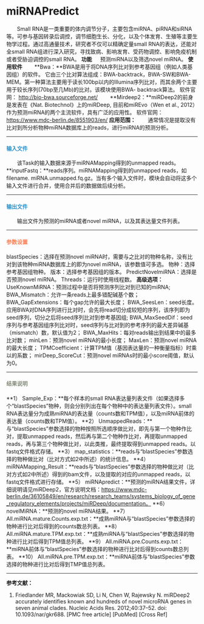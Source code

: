 # miRNAPredict 
　　Small RNA是一类重要的体内调节分子，主要包含miRNA、piRNA和siRNA等。可参与基因转录后调控，调节细胞生长、分化，以及个体发育、生殖等主要生物学过程。通过高通量技术，研究者不仅可以精确定量small RNA的表达，还能对全small RNA组进行深入研究，寻找致病、影响发育、受药物调控、影响免疫机制或者受胁迫调控的small RNA。
**功能**
　 预测miRNA以及筛选novel miRNA。
**使用软件**
　　**Bwa：**BWA是用于将DNA序列比对到参考基因组（例如人类基因组）的软件。 它由三个比对算法组成：BWA-backtrack，BWA-SW和BWA-MEM。第一种算法主要用于读长100bp以内的Illumina序列比对，而其余两个主要用于较长序列(70bp至几Mb)的比对。该模块使用BWA- backtrack算法。
软件官网：
http://bio-bwa.sourceforge.net/
　　**Mirdeep2：**miRDeep2的前身是发表在《Nat. Biotechnol》上的miRDeep, 目前和miREvo（Wen et al., 2012）作为预测miRNA的两个主流软件，具有广泛的应用性。
软件官网：
https://www.mdc-berlin.de/8551903/en/
**应用范围：**
　　通常情况是提取没有比对到所分析物种miRNA数据库上的reads，进行miRNA的预测分析。

***
#### **<i class="glyphicon glyphicon-log-in" aria-hidden="true" style="color:#3090C7"></i><span style="color:#3090C7"> 输入文件**
　　该Task的输入数据来源于miRNAMapping得到的unmapped reads。
**inputFastq：**reads序列。miRNAMapping得到的unmapped reads，如 filename. miRNA.unmapped.fq.gz。当有多个输入文件时，模块会自动将这多个输入文件进行合并，使用合并后的数据做后续分析。
***

#### **<i class="glyphicon glyphicon-log-out" aria-hidden="true" style="color:#3090C7"></i><span style="color:#3090C7"> 输出文件**
　　输出文件为预测的miRNA或者novel miRNA，以及其表达量文件列表。

***
#### **<i class="fa fa-cog" aria-hidden="true" style="color:#F88158"></i> <span style="color:#F88158">参数设置**
<label id='blastSpecies'>blastSpecies：</label>选择在预测novel miRNA时，需要与之比对的物种名称，没有比对到该物种miRNA数据库上的即为novel miRNA，该参数值可多选。
<label id='species'>物种：</label>选择参考基因组物种。
<label id='speciesVersion'>版本：</label>选择参考基因组的版本。
<label id='ispredictnovel'>PredictNovelmiRNA：</label>选择是否预测novel miRNA。
<label id='thread'>Threads：</label>运行时使用线程数。
**高级选项：**
<label id='useknown'>UseKnownMiRNA：</label>预测过程中是否将预测序列比对到已知的miRNA;
<label id='mismatch'>BWA_Mismatch：</label>允许一条reads上最多错配碱基个数；
<label id='gap'>BWA_GapExtensions：</label>每个gap允许的最大长度；
<label id='seed'>BWA_SeesLen：</label>seed长度。应用BWA对DNA序列进行比对时，会先将read切分成较短的序列，该序列即为seed序列，切分之后将seed序列比对到参考基因组;
<label id='seeddif'>BWA_MaxSeedDif：</label>seed序列与参考基因组序列比对时，seed序列与比对到的参考序列的最大差异碱基（mismatch）数，默认值为2；
<label id='maxhit'>BWA_MaxHits：</label>每对reads输出到结果中的最多比对数；
<label id='minlen'>minLen：</label>预测novel miRNA的最小长度；
<label id='maxlen'>MaxLen：</label>预测novel miRNA的最大长度；
<label id='TPMCoefficient'>TPMCoefficient：</label>计算TPM值（基因表达量的一种衡量指标）时乘以的系数；
<label id='ScoreCutoff'>mirDeep_ScoreCut：</label>预测novel miRNAs时的最小score阈值，默认为0。

***
#### **<i class="fa fa-file-text" aria-hidden="true" style="color:#848b79"></i><span style="color:#848b79"> 结果说明**
**1）	Sample_Exp：**每个样本的small RNA表达量列表文件（如果选择多个“blastSpecies”物种，则会分别列出在每个物种中的表达量列表文件）。small RNA表达量分为成熟miRNA的表达量（counts数和TPM值），以及miRNA前体的表达量（counts数和TPM值）。
**2）	UnmappedReads：**与“blastSpecies”参数选择的物种按照所选顺序做比对，即先与第一个物种作比对，提取unmapped reads，然后再与第二个物种作比对，再提取unmapped reads，再与第三个物种做比对，以此类推，最终提取得到unmapped reads。以fastq文件格式存储。
**3）	map_statistics：**reads与“blastSpecies”参数选择的物种做比对（比对方式如2中所述）的统计信息。
**4）	miRNAMapping_Result：**reads与“blastSpecies”参数选择的物种做比对（比对方式如2中所述）得到的bam文件，以及提取的对应的unmapped reads，以fastq文件格式进行存储。
**5）	miRNApredict：**预测的miRNA结果文件，详细说明请见miRDeep2，官方说明文档：https://www.mdc-berlin.de/36105849/en/research/research_teams/systems_biology_of_gene_regulatory_elements/projects/miRDeep/documentation。
**6）	novelMiRNA：**预测的novel miRNA结果。
**7） All.miRNA.mature.Counts.exp.txt：**成熟miRNA与“blastSpecies”参数选择的物种进行比对后得到的counts数总列表。
**8）	All.miRNA.mature.TPM.exp.txt：**成熟miRNA与“blastSpecies”参数选择的物种进行比对后得到TPM值总列表。
**9）	All.miRNA.pre.Counts.exp.txt：**miRNA前体与“blastSpecies”参数选择的物种进行比对后得到counts数总列表。
**10）	All.miRNA.pre.TPM.exp.txt：**miRNA前体与“blastSpecies”参数选择的物种进行比对后得到TMP值总列表。

***

**参考文献：**
1. Friedlander MR, Mackowiak SD, Li N, Chen W, Rajewsky N. miRDeep2 accurately identifies known and hundreds of novel microRNA genes in seven animal clades. Nucleic Acids Res. 2012;40:37–52. doi: 10.1093/nar/gkr688. [PMC free article] [PubMed] [Cross Ref]
